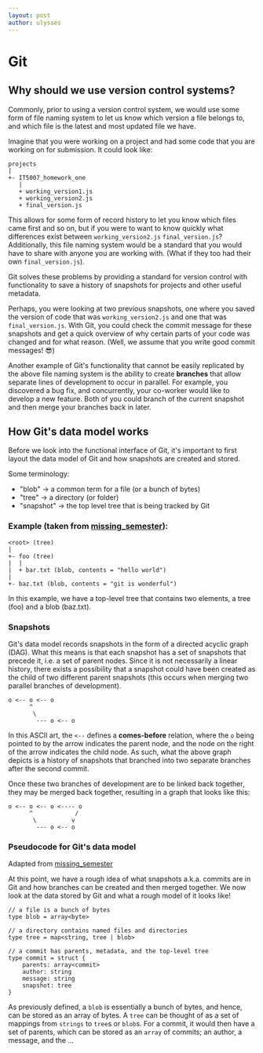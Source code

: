 ```yaml
---
layout: post
author: ulysses
---
```

# Git

## Why should we use version control systems?

Commonly, prior to using a version control system, we would use some form of
file naming system to let us know which version a file belongs to, and which
file is the latest and most updated file we have.

Imagine that you were working on a project and had some code that you are
working on for submission. It could look like:

```
projects
|
+- IT5007_homework_one
   |
   + working_version1.js
   + working_version2.js
   + final_version.js
```

This allows for some form of record history to let you know which files came
first and so on, but if you were to want to know quickly what differences
exist between `working_version2.js` `final_version.js`? Additionally, this
file naming system would be a standard that you would have to share with anyone
you are working with. (What if they too had their own `final_version.js`).

Git solves these problems by providing a standard for version control with
functionality to save a history of snapshots for projects and other useful
metadata.

Perhaps, you were looking at two previous snapshots, one where you saved the
version of code that was `working_version2.js` and one that was
`final_version.js`. With Git, you could check the commit message for these
snapshots and get a quick overview of why certain parts of your code was changed
and for what reason. (Well, we assume that you write good commit messages! 😎)

Another example of Git's functionality that cannot be easily replicated by the
above file naming system is the ability to create **branches** that allow
separate lines of development to occur in parallel. For example, you discovered
a bug fix, and concurrently, your co-worker would like to develop a new feature.
Both of you could branch of the current snapshot and then merge your branches
back in later.

## How Git's data model works

Before we look into the functional interface of Git, it's important to first
layout the data model of Git and how snapshots are created and stored.

Some terminology:
- "blob" -> a common term for a file (or a bunch of bytes)
- "tree" -> a directory (or folder)
- "snapshot" -> the top level tree that is being tracked by Git

### Example (taken from [missing_semester](https://missing.csail.mit.edu/2020/version-control/)):
```
<root> (tree)
|
+- foo (tree)
|  |
|  + bar.txt (blob, contents = "hello world")
|
+- baz.txt (blob, contents = "git is wonderful")
```

In this example, we have a top-level tree that contains two elements, a tree
(foo) and a blob (baz.txt).

### Snapshots
Git's data model records snapshots in the form of a directed acyclic graph (DAG).
What this means is that each snapshot has a set of snapshots that precede it,
i.e. a set of parent nodes. Since it is not necessarily a linear history, there
exists a possibility that a snapshot could have been created as the child of two
different parent snapshots (this occurs when merging two parallel branches of
development).

```
o <-- o <-- o
      ^
       \
        --- o <-- o
```

In this ASCII art, the `<--` defines a **comes-before** relation, where the `o`
being pointed to by the arrow indicates the parent node, and the node on the
right of the arrow indicates the child node. As such, what the above graph
depicts is a history of snapshots that branched into two separate branches after
the second commit.

Once these two branches of development are to be linked back together, they may
be merged back together, resulting in a graph that looks like this:

```
o <-- o <-- o <---- o
      ^            /
       \          v
        --- o <-- o
```

### Pseudocode for Git's data model
Adapted from [missing_semester](https://missing.csail.mit.edu/2020/version-control/)

At this point, we have a rough idea of what snapshots a.k.a. commits are in Git
and how branches can be created and then merged together. We now look at the
data stored by Git and what a rough model of it looks like!

```
// a file is a bunch of bytes
type blob = array<byte>

// a directory contains named files and directories
type tree = map<string, tree | blob>

// a commit has parents, metadata, and the top-level tree
type commit = struct {
    parents: array<commit>
    author: string
    message: string
    snapshot: tree
}
```

As previously defined, a `blob` is essentially a bunch of bytes, and hence, can
be stored as an array of bytes. A `tree` can be thought of as a set of mappings
from `strings` to `tree`s or `blob`s. For a commit, it would then have a set of
parents, which can be stored as an `array` of commits; an author, a message, and
the ...
